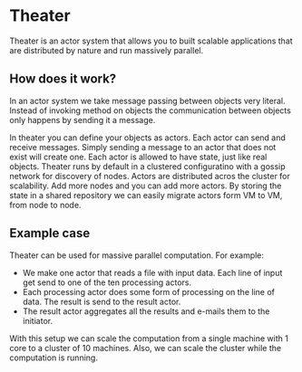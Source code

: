 Theater
=======
Theater is an actor system that allows you to built scalable applications that are distributed by nature and run massively parallel. 

How does it work?
-----------------
In an actor system we take message passing between objects very literal. Instead of invoking method on objects the communication between objects only happens by sending it a message. 

In theater you can define your objects as actors. Each actor can send and receive messages. Simply sending a message to an actor that does not exist will create one. Each actor is allowed to have state, just like real objects. Theater runs by default in a clustered configuratino with a gossip network for discovery of nodes. Actors are distributed acros the cluster for scalability. Add more nodes and you can add more actors. By storing the state in a shared repository we can easily migrate actors form VM to VM, from node to node. 

Example case
-----------------
Theater can be used for massive parallel computation. For example:

- We make one actor that reads a file with input data. Each line of input get send to one of the ten processing actors. 
- Each processing actor does some form of processing on the line of data. The result is send to the result actor.
- The result actor aggregates all the results and e-mails them to the initiator.

With this setup we can scale the computation from a single machine with 1 core to a cluster of 10 machines. Also, we can scale the cluster while the computation is running. 





